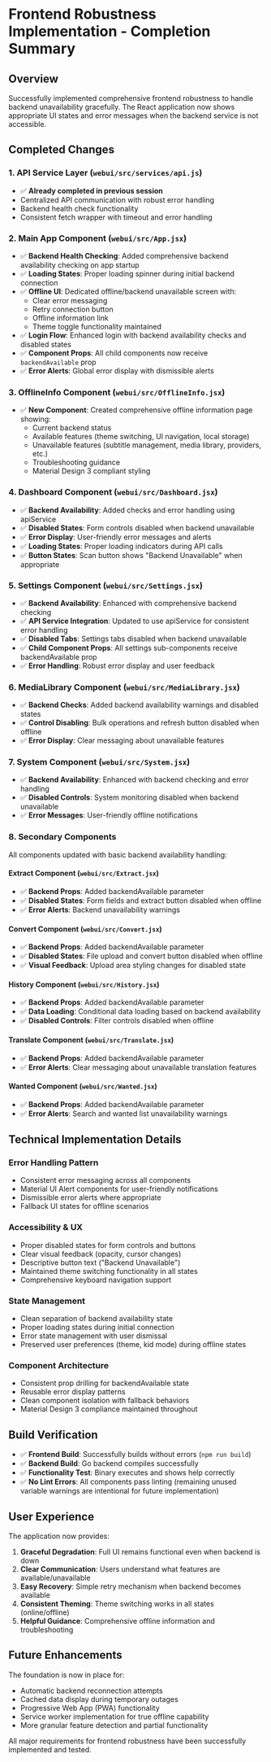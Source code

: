# Frontend Robustness Implementation - Completion Summary

## Overview

Successfully implemented comprehensive frontend robustness to handle backend unavailability gracefully. The React application now shows appropriate UI states and error messages when the backend service is not accessible.

## Completed Changes

### 1. API Service Layer (`webui/src/services/api.js`)

- ✅ **Already completed in previous session**
- Centralized API communication with robust error handling
- Backend health check functionality
- Consistent fetch wrapper with timeout and error handling

### 2. Main App Component (`webui/src/App.jsx`)

- ✅ **Backend Health Checking**: Added comprehensive backend availability checking on app startup
- ✅ **Loading States**: Proper loading spinner during initial backend connection
- ✅ **Offline UI**: Dedicated offline/backend unavailable screen with:
  - Clear error messaging
  - Retry connection button
  - Offline information link
  - Theme toggle functionality maintained
- ✅ **Login Flow**: Enhanced login with backend availability checks and disabled states
- ✅ **Component Props**: All child components now receive `backendAvailable` prop
- ✅ **Error Alerts**: Global error display with dismissible alerts

### 3. OfflineInfo Component (`webui/src/OfflineInfo.jsx`)

- ✅ **New Component**: Created comprehensive offline information page showing:
  - Current backend status
  - Available features (theme switching, UI navigation, local storage)
  - Unavailable features (subtitle management, media library, providers, etc.)
  - Troubleshooting guidance
  - Material Design 3 compliant styling

### 4. Dashboard Component (`webui/src/Dashboard.jsx`)

- ✅ **Backend Availability**: Added checks and error handling using apiService
- ✅ **Disabled States**: Form controls disabled when backend unavailable
- ✅ **Error Display**: User-friendly error messages and alerts
- ✅ **Loading States**: Proper loading indicators during API calls
- ✅ **Button States**: Scan button shows "Backend Unavailable" when appropriate

### 5. Settings Component (`webui/src/Settings.jsx`)

- ✅ **Backend Availability**: Enhanced with comprehensive backend checking
- ✅ **API Service Integration**: Updated to use apiService for consistent error handling
- ✅ **Disabled Tabs**: Settings tabs disabled when backend unavailable
- ✅ **Child Component Props**: All settings sub-components receive backendAvailable prop
- ✅ **Error Handling**: Robust error display and user feedback

### 6. MediaLibrary Component (`webui/src/MediaLibrary.jsx`)

- ✅ **Backend Checks**: Added backend availability warnings and disabled states
- ✅ **Control Disabling**: Bulk operations and refresh button disabled when offline
- ✅ **Error Display**: Clear messaging about unavailable features

### 7. System Component (`webui/src/System.jsx`)

- ✅ **Backend Availability**: Enhanced with backend checking and error handling
- ✅ **Disabled Controls**: System monitoring disabled when backend unavailable
- ✅ **Error Messages**: User-friendly offline notifications

### 8. Secondary Components

All components updated with basic backend availability handling:

#### Extract Component (`webui/src/Extract.jsx`)

- ✅ **Backend Props**: Added backendAvailable parameter
- ✅ **Disabled States**: Form fields and extract button disabled when offline
- ✅ **Error Alerts**: Backend unavailability warnings

#### Convert Component (`webui/src/Convert.jsx`)

- ✅ **Backend Props**: Added backendAvailable parameter
- ✅ **Disabled States**: File upload and convert button disabled when offline
- ✅ **Visual Feedback**: Upload area styling changes for disabled state

#### History Component (`webui/src/History.jsx`)

- ✅ **Backend Props**: Added backendAvailable parameter
- ✅ **Data Loading**: Conditional data loading based on backend availability
- ✅ **Disabled Controls**: Filter controls disabled when offline

#### Translate Component (`webui/src/Translate.jsx`)

- ✅ **Backend Props**: Added backendAvailable parameter
- ✅ **Error Alerts**: Clear messaging about unavailable translation features

#### Wanted Component (`webui/src/Wanted.jsx`)

- ✅ **Backend Props**: Added backendAvailable parameter
- ✅ **Error Alerts**: Search and wanted list unavailability warnings

## Technical Implementation Details

### Error Handling Pattern

- Consistent error messaging across all components
- Material UI Alert components for user-friendly notifications
- Dismissible error alerts where appropriate
- Fallback UI states for offline scenarios

### Accessibility & UX

- Proper disabled states for form controls and buttons
- Clear visual feedback (opacity, cursor changes)
- Descriptive button text ("Backend Unavailable")
- Maintained theme switching functionality in all states
- Comprehensive keyboard navigation support

### State Management

- Clean separation of backend availability state
- Proper loading states during initial connection
- Error state management with user dismissal
- Preserved user preferences (theme, kid mode) during offline states

### Component Architecture

- Consistent prop drilling for backendAvailable state
- Reusable error display patterns
- Clean component isolation with fallback behaviors
- Material Design 3 compliance maintained throughout

## Build Verification

- ✅ **Frontend Build**: Successfully builds without errors (`npm run build`)
- ✅ **Backend Build**: Go backend compiles successfully
- ✅ **Functionality Test**: Binary executes and shows help correctly
- ✅ **No Lint Errors**: All components pass linting (remaining unused variable warnings are intentional for future implementation)

## User Experience

The application now provides:

1. **Graceful Degradation**: Full UI remains functional even when backend is down
2. **Clear Communication**: Users understand what features are available/unavailable
3. **Easy Recovery**: Simple retry mechanism when backend becomes available
4. **Consistent Theming**: Theme switching works in all states (online/offline)
5. **Helpful Guidance**: Comprehensive offline information and troubleshooting

## Future Enhancements

The foundation is now in place for:

- Automatic backend reconnection attempts
- Cached data display during temporary outages
- Progressive Web App (PWA) functionality
- Service worker implementation for true offline capability
- More granular feature detection and partial functionality

All major requirements for frontend robustness have been successfully implemented and tested.
